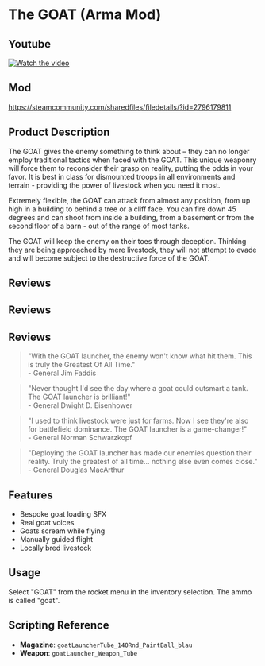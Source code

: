 # The GOAT (Arma Mod)

## Youtube
[![Watch the video](https://img.youtube.com/vi/Je69DjjMOw4/hqdefault.jpg)](https://youtu.be/Je69DjjMOw4?si=6nMHg46ae19BIUN8)

## Mod
https://steamcommunity.com/sharedfiles/filedetails/?id=2796179811

## Product Description

The GOAT gives the enemy something to think about – they can no longer employ traditional tactics when faced with the GOAT. This unique weaponry will force them to reconsider their grasp on reality, putting the odds in your favor. It is best in class for dismounted troops in all environments and terrain - providing the power of livestock when you need it most.

Extremely flexible, the GOAT can attack from almost any position, from up high in a building to behind a tree or a cliff face. You can fire down 45 degrees and can shoot from inside a building, from a basement or from the second floor of a barn - out of the range of most tanks.

The GOAT will keep the enemy on their toes through deception. Thinking they are being approached by mere livestock, they will not attempt to evade and will become subject to the destructive force of the GOAT.

## Reviews

## Reviews

## Reviews

<blockquote>
<p>"With the GOAT launcher, the enemy won't know what hit them. This is truly the Greatest Of All Time."<br>
- General Jim Faddis</p>
</blockquote>

<blockquote>
<p>"Never thought I'd see the day where a goat could outsmart a tank. The GOAT launcher is brilliant!"<br>
- General Dwight D. Eisenhower</p>
</blockquote>

<blockquote>
<p>"I used to think livestock were just for farms. Now I see they're also for battlefield dominance. The GOAT launcher is a game-changer!"<br>
- General Norman Schwarzkopf</p>
</blockquote>

<blockquote>
<p>"Deploying the GOAT launcher has made our enemies question their reality. Truly the greatest of all time... nothing else even comes close."<br>
- General Douglas MacArthur</p>
</blockquote>

## Features

- Bespoke goat loading SFX
- Real goat voices
- Goats scream while flying
- Manually guided flight
- Locally bred livestock

## Usage

Select "GOAT" from the rocket menu in the inventory selection. The ammo is called "goat".

## Scripting Reference

- **Magazine**: `goatLauncherTube_140Rnd_PaintBall_blau`
- **Weapon**: `goatLauncher_Weapon_Tube`

